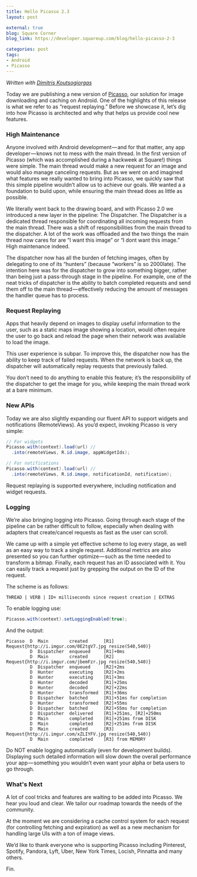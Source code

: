 ```yaml
---
title: Hello Picasso 2.3
layout: post

external: true
blog: Square Corner
blog_link: https://developer.squareup.com/blog/hello-picasso-2-3

categories: post
tags:
- Android
- Picasso
---
```


_Written with [Dimitris Koutsogiorgas](https://twitter.com/dnkoutso)_

Today we are publishing a new version of [Picasso](http://square.github.io/picasso/), our solution for image downloading and caching on Android. One of the highlights of this release is what we refer to as “request replaying.” Before we showcase it, let’s dig into how Picasso is architected and why that helps us provide cool new features.


### High Maintenance

Anyone involved with Android development — and for that matter, any app developer — knows not to mess with the main thread. In the first version of Picasso (which was accomplished during a hackweek at Square!) things were simple. The main thread would make a new request for an image and would also manage canceling requests. But as we went on and imagined what features we really wanted to bring into Picasso, we quickly saw that this simple pipeline wouldn’t allow us to achieve our goals. We wanted a a foundation to build upon, while ensuring the main thread does as little as possible.

We literally went back to the drawing board, and with Picasso 2.0 we introduced a new layer in the pipeline: The Dispatcher. The Dispatcher is a dedicated thread responsible for coordinating all incoming requests from the main thread. There was a shift of responsibilities from the main thread to the dispatcher. A lot of the work was offloaded and the two things the main thread now cares for are “I want this image” or “I dont want this image.” High maintenance indeed.

The dispatcher now has all the burden of fetching images, often by delegating to one of its “hunters” (because “workers” is so 2000late). The intention here was for the dispatcher to grow into something bigger, rather than being just a pass-through stage in the pipeline. For example, one of the neat tricks of dispatcher is the ability to batch completed requests and send them off to the main thread — effectively reducing the amount of messages the handler queue has to process.


### Request Replaying

Apps that heavily depend on images to display useful information to the user, such as a static maps image showing a location, would often require the user to go back and reload the page when their network was available to load the image.

This user experience is subpar. To improve this, the dispatcher now has the ability to keep track of failed requests. When the network is back up, the dispatcher will automatically replay requests that previously failed.

You don’t need to do anything to enable this feature; it’s the responsibility of the dispatcher to get the image for you, while keeping the main thread work at a bare minimum.


### New APIs

Today we are also slightly expanding our fluent API to support widgets and notifications (RemoteViews). As you’d expect, invoking Picasso is very simple:

```java
// For widgets
Picasso.with(context).load(url) //
  .into(remoteViews, R.id.image, appWidgetIds);

// For notifications
Picasso.with(context).load(url) //
  .into(remoteViews, R.id.image, notificationId, notification);
```

Request replaying is supported everywhere, including notification and widget requests.


### Logging

We’re also bringing logging into Picasso. Going through each stage of the pipeline can be rather difficult to follow, especially when dealing with adapters that create/cancel requests as fast as the user can scroll.

We came up with a simple yet effective scheme to log every stage, as well as an easy way to track a single request. Additional metrics are also presented so you can further optimize — such as the time needed to transform a bitmap. Finally, each request has an ID associated with it. You can easily track a request just by grepping the output on the ID of the request.

The scheme is as follows:

```
THREAD | VERB | ID+ milliseconds since request creation | EXTRAS
```

To enable logging use:

```java
Picasso.with(context).setLoggingEnabled(true);
```

And the output:

```
Picasso  D  Main        created      [R1] Request{http://i.imgur.com/0E2tgV7.jpg resize(540,540)}
         D  Dispatcher  enqueued     [R1]+0ms
         D  Main        created      [R2] Request{http://i.imgur.com/jbemFzr.jpg resize(540,540)}
         D  Dispatcher  enqueued     [R2]+2ms
         D  Hunter      executing    [R2]+2ms
         D  Hunter      executing    [R1]+3ms
         D  Hunter      decoded      [R1]+25ms
         D  Hunter      decoded      [R2]+22ms
         D  Hunter      transformed  [R1]+36ms
         D  Dispatcher  batched      [R1]+51ms for completion
         D  Hunter      transformed  [R2]+55ms
         D  Dispatcher  batched      [R2]+55ms for completion
         D  Dispatcher  delivered    [R1]+251ms, [R2]+250ms
         D  Main        completed    [R1]+251ms from DISK
         D  Main        completed    [R2]+251ms from DISK
         D  Main        created      [R3] Request{http://i.imgur.com/xZLIYFV.jpg resize(540,540)}
         D  Main        completed    [R3] from MEMORY
```

Do NOT enable logging automatically (even for development builds). Displaying such detailed information will slow down the overall performance your app — something you wouldn’t even want your alpha or beta users to go through.


### What's Next

A lot of cool tricks and features are waiting to be added into Picasso. We hear you loud and clear. We tailor our roadmap towards the needs of the community.

At the moment we are considering a cache control system for each request (for controlling fetching and expiration) as well as a new mechanism for handling large UIs with a ton of image views.

We’d like to thank everyone who is supporting Picasso including Pinterest, Spotify, Pandora, Lyft, Uber, New York Times, Locish, Pinnatta and many others.

Fin.